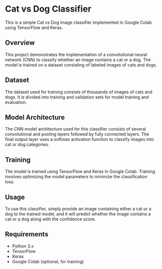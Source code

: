
# Cat vs Dog Classifier

This is a simple Cat vs Dog image classifier implemented in Google Colab using TensorFlow and Keras.

## Overview

This project demonstrates the implementation of a convolutional neural network (CNN) to classify whether an image contains a cat or a dog. The model is trained on a dataset consisting of labeled images of cats and dogs.

## Dataset

The dataset used for training consists of thousands of images of cats and dogs. It is divided into training and validation sets for model training and evaluation.

## Model Architecture

The CNN model architecture used for this classifier consists of several convolutional and pooling layers followed by fully connected layers. The final output layer uses a softmax activation function to classify images into cat or dog categories.

## Training

The model is trained using TensorFlow and Keras in Google Colab. Training involves optimizing the model parameters to minimize the classification loss.

## Usage

To use this classifier, simply provide an image containing either a cat or a dog to the trained model, and it will predict whether the image contains a cat or a dog along with the confidence score.

## Requirements

- Python 3.x
- TensorFlow
- Keras
- Google Colab (optional, for training)
